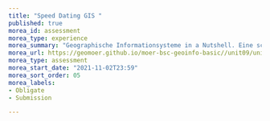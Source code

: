 ```yaml
---
title: "Speed Dating GIS "
published: true
morea_id: assessment
morea_type: experience
morea_summary: "Geographische Informationsysteme in a Nutshell. Eine schnelle und knappe Einfühung in die Konzepte und Abstraktionen die Gei Systemen zugrunde liegen. Auf der Grundlage von der GI Software QGIS wird zeigt und praktisch angewendet wie das in der digitalen Arbeitswirklichkeit dann ausschaut. "
morea_url: https://geomoer.github.io/moer-bsc-geoinfo-basic//unit09/unit09-02_worksheet.html
morea_type: assessment
morea_start_date: "2021-11-02T23:59"
morea_sort_order: 05
morea_labels:
- Obligate
- Submission

---
```


